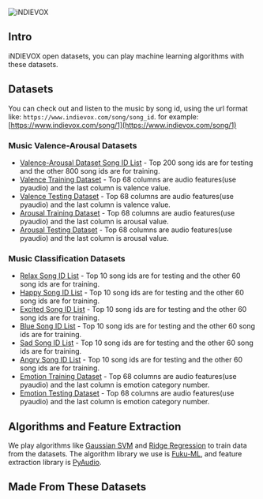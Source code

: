 ![iNDIEVOX](https://raw.githubusercontent.com/indievox-inc/iNDIEVOX-Dataset/master/image/logo.png)

## Intro

iNDIEVOX open datasets, you can play machine learning algorithms with these datasets.

## Datasets

You can check out and listen to the music by song id, using the url format like: `https://www.indievox.com/song/song_id`. for example: [https://www.indievox.com/song/1](https://www.indievox.com/song/1)

### Music Valence-Arousal Datasets

* [Valence-Arousal Dataset Song ID List](https://github.com/indievox-inc/iNDIEVOX-Dataset/blob/master/dataset/va_song_id.dataset) - Top 200 song ids are for testing and the other 800 song ids are for training.
* [Valence Training Dataset](https://github.com/indievox-inc/iNDIEVOX-Dataset/blob/master/dataset/valence_train.dataset) - Top 68 columns are audio features(use pyaudio) and the last column is valence value.
* [Valence Testing Dataset](https://github.com/indievox-inc/iNDIEVOX-Dataset/blob/master/dataset/valence_test.dataset) - Top 68 columns are audio features(use pyaudio) and the last column is valence value.
* [Arousal Training Dataset](https://github.com/indievox-inc/iNDIEVOX-Dataset/blob/master/dataset/arousal_train.dataset) - Top 68 columns are audio features(use pyaudio) and the last column is arousal value.
* [Arousal Testing Dataset](https://github.com/indievox-inc/iNDIEVOX-Dataset/blob/master/dataset/arousal_test.dataset) - Top 68 columns are audio features(use pyaudio) and the last column is arousal value.

### Music Classification Datasets

* [Relax Song ID List](https://github.com/indievox-inc/iNDIEVOX-Dataset/blob/master/dataset/emotion_01_relax_song_id.dataset) - Top 10 song ids are for testing and the other 60 song ids are for training.
* [Happy Song ID List](https://github.com/indievox-inc/iNDIEVOX-Dataset/blob/master/dataset/emotion_02_happy_song_id.dataset) - Top 10 song ids are for testing and the other 60 song ids are for training.
* [Excited Song ID List](https://github.com/indievox-inc/iNDIEVOX-Dataset/blob/master/dataset/emotion_03_excited_song_id.dataset) - Top 10 song ids are for testing and the other 60 song ids are for training.
* [Blue Song ID List](https://github.com/indievox-inc/iNDIEVOX-Dataset/blob/master/dataset/emotion_04_blue_song_id.dataset) - Top 10 song ids are for testing and the other 60 song ids are for training.
* [Sad Song ID List](https://github.com/indievox-inc/iNDIEVOX-Dataset/blob/master/dataset/emotion_05_sad_song_id.dataset) - Top 10 song ids are for testing and the other 60 song ids are for training.
* [Angry Song ID List](https://github.com/indievox-inc/iNDIEVOX-Dataset/blob/master/dataset/emotion_06_angry_song_id.dataset) - Top 10 song ids are for testing and the other 60 song ids are for training.
* [Emotion Training Dataset](https://github.com/indievox-inc/iNDIEVOX-Dataset/blob/master/dataset/emotion_song_train.dataset) - Top 68 columns are audio features(use pyaudio) and the last column is emotion category number.
* [Emotion Testing Dataset](https://github.com/indievox-inc/iNDIEVOX-Dataset/blob/master/dataset/emotion_song_test.dataset) - Top 68 columns are audio features(use pyaudio) and the last column is emotion category number.

## Algorithms and Feature Extraction

We play algorithms like [Gaussian SVM](https://en.wikipedia.org/wiki/Support_vector_machine) and [Ridge Regression](https://en.wikipedia.org/wiki/Tikhonov_regularization) to train data from the datasets. The algorithm library we use is [Fuku-ML](https://github.com/fukuball/fuku-ml), and feature extraction library is [PyAudio](https://github.com/jleb/pyaudio).

## Made From These Datasets
